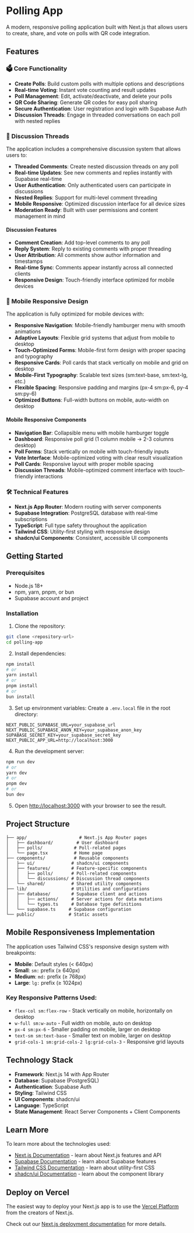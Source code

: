 # Polling App

A modern, responsive polling application built with Next.js that allows users to create, share, and vote on polls with QR code integration.

## Features

### 🗳️ Core Functionality
- **Create Polls**: Build custom polls with multiple options and descriptions
- **Real-time Voting**: Instant vote counting and result updates
- **Poll Management**: Edit, activate/deactivate, and delete your polls
- **QR Code Sharing**: Generate QR codes for easy poll sharing
- **Secure Authentication**: User registration and login with Supabase Auth
- **Discussion Threads**: Engage in threaded conversations on each poll with nested replies

### 💬 Discussion Threads
The application includes a comprehensive discussion system that allows users to:

- **Threaded Comments**: Create nested discussion threads on any poll
- **Real-time Updates**: See new comments and replies instantly with Supabase real-time
- **User Authentication**: Only authenticated users can participate in discussions
- **Nested Replies**: Support for multi-level comment threading
- **Mobile Responsive**: Optimized discussion interface for all device sizes
- **Moderation Ready**: Built with user permissions and content management in mind

#### Discussion Features
- **Comment Creation**: Add top-level comments to any poll
- **Reply System**: Reply to existing comments with proper threading
- **User Attribution**: All comments show author information and timestamps
- **Real-time Sync**: Comments appear instantly across all connected clients
- **Responsive Design**: Touch-friendly interface optimized for mobile devices

### 📱 Mobile Responsive Design
The application is fully optimized for mobile devices with:

- **Responsive Navigation**: Mobile-friendly hamburger menu with smooth animations
- **Adaptive Layouts**: Flexible grid systems that adjust from mobile to desktop
- **Touch-Optimized Forms**: Mobile-first form design with proper spacing and typography
- **Responsive Cards**: Poll cards that stack vertically on mobile and grid on desktop
- **Mobile-First Typography**: Scalable text sizes (sm:text-base, sm:text-lg, etc.)
- **Flexible Spacing**: Responsive padding and margins (px-4 sm:px-6, py-4 sm:py-6)
- **Optimized Buttons**: Full-width buttons on mobile, auto-width on desktop

#### Mobile Responsive Components
- **Navigation Bar**: Collapsible menu with mobile hamburger toggle
- **Dashboard**: Responsive poll grid (1 column mobile → 2-3 columns desktop)
- **Poll Forms**: Stack vertically on mobile with touch-friendly inputs
- **Vote Interface**: Mobile-optimized voting with clear result visualization
- **Poll Cards**: Responsive layout with proper mobile spacing
- **Discussion Threads**: Mobile-optimized comment interface with touch-friendly interactions

### 🛠️ Technical Features
- **Next.js App Router**: Modern routing with server components
- **Supabase Integration**: PostgreSQL database with real-time subscriptions
- **TypeScript**: Full type safety throughout the application
- **Tailwind CSS**: Utility-first styling with responsive design
- **shadcn/ui Components**: Consistent, accessible UI components

## Getting Started

### Prerequisites
- Node.js 18+ 
- npm, yarn, pnpm, or bun
- Supabase account and project

### Installation

1. Clone the repository:
```bash
git clone <repository-url>
cd polling-app
```

2. Install dependencies:
```bash
npm install
# or
yarn install
# or
pnpm install
# or
bun install
```

3. Set up environment variables:
Create a `.env.local` file in the root directory:
```env
NEXT_PUBLIC_SUPABASE_URL=your_supabase_url
NEXT_PUBLIC_SUPABASE_ANON_KEY=your_supabase_anon_key
SUPABASE_SECRET_KEY=your_supabase_secret_key
NEXT_PUBLIC_APP_URL=http://localhost:3000
```

4. Run the development server:
```bash
npm run dev
# or
yarn dev
# or
pnpm dev
# or
bun dev
```

5. Open [http://localhost:3000](http://localhost:3000) with your browser to see the result.

## Project Structure

```
├── app/                    # Next.js App Router pages
│   ├── dashboard/         # User dashboard
│   ├── polls/            # Poll-related pages
│   └── page.tsx          # Home page
├── components/           # Reusable components
│   ├── ui/              # shadcn/ui components
│   ├── features/        # Feature-specific components
│   │   ├── polls/       # Poll-related components
│   │   └── discussions/ # Discussion thread components
│   └── shared/          # Shared utility components
├── lib/                 # Utilities and configurations
│   ├── database/        # Supabase client and actions
│   │   ├── actions/     # Server actions for data mutations
│   │   └── types.ts     # Database type definitions
│   └── supabase.ts     # Supabase configuration
└── public/             # Static assets
```

## Mobile Responsiveness Implementation

The application uses Tailwind CSS's responsive design system with breakpoints:
- **Mobile**: Default styles (< 640px)
- **Small**: `sm:` prefix (≥ 640px)
- **Medium**: `md:` prefix (≥ 768px)
- **Large**: `lg:` prefix (≥ 1024px)

### Key Responsive Patterns Used:
- `flex-col sm:flex-row` - Stack vertically on mobile, horizontally on desktop
- `w-full sm:w-auto` - Full width on mobile, auto on desktop
- `px-4 sm:px-6` - Smaller padding on mobile, larger on desktop
- `text-sm sm:text-base` - Smaller text on mobile, larger on desktop
- `grid-cols-1 sm:grid-cols-2 lg:grid-cols-3` - Responsive grid layouts

## Technology Stack

- **Framework**: Next.js 14 with App Router
- **Database**: Supabase (PostgreSQL)
- **Authentication**: Supabase Auth
- **Styling**: Tailwind CSS
- **UI Components**: shadcn/ui
- **Language**: TypeScript
- **State Management**: React Server Components + Client Components

## Learn More

To learn more about the technologies used:

- [Next.js Documentation](https://nextjs.org/docs) - learn about Next.js features and API
- [Supabase Documentation](https://supabase.com/docs) - learn about Supabase features
- [Tailwind CSS Documentation](https://tailwindcss.com/docs) - learn about utility-first CSS
- [shadcn/ui Documentation](https://ui.shadcn.com/) - learn about the component library

## Deploy on Vercel

The easiest way to deploy your Next.js app is to use the [Vercel Platform](https://vercel.com/new?utm_medium=default-template&filter=next.js&utm_source=create-next-app&utm_campaign=create-next-app-readme) from the creators of Next.js.

Check out our [Next.js deployment documentation](https://nextjs.org/docs/app/building-your-application/deploying) for more details.
